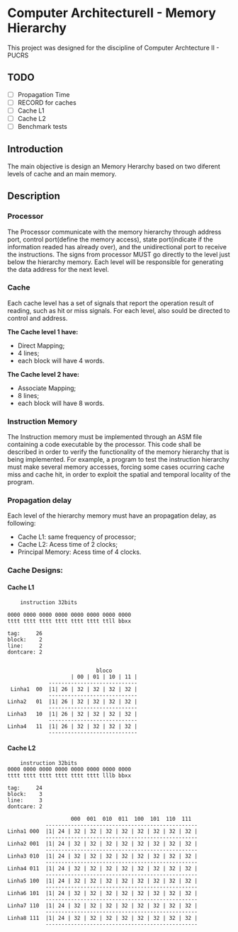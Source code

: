 # Computer ArchitectureII - Memory Hierarchy

This project was designed for the discipline of Computer Archtecture II - PUCRS

## TODO
- [ ] Propagation Time
- [ ] RECORD for caches
- [ ] Cache L1
- [ ] Cache L2
- [ ] Benchmark tests

## **Introduction**

The main objective is design an Memory Herarchy based on two diferent levels of cache and an main memory.

## **Description**

### **Processor**

The Processor communicate with the memory hierarchy through address port, control port(define the memory access), state port(indicate if the information readed has already over), and the unidirectional port to receive the instructions. 
The signs from processor MUST go directly to the level just below the hierarchy memory. Each level will be responsible for generating the data address for the next level.

### **Cache**

Each cache level has a set of signals that report the operation result of reading, such as hit or miss signals. For each level, also sould be directed to control and address.

**The Cache level 1 have:**
- Direct Mapping;
- 4 lines;
- each block will have 4 words.
  
**The Cache level 2 have:**
- Associate Mapping;
- 8 lines;
- each block will have 8 words.
  

### **Instruction Memory**

The Instruction memory must be implemented through an ASM file containing a code executable by the processor. This code shall be described in order to verify the functionality of the memory hierarchy that is being implemented. For example, a program to test the instruction hierarchy must make several memory accesses, forcing some cases ocurring cache miss and cache hit, in order to exploit the spatial and temporal locality of the program.

### **Propagation delay**

Each level of the hierarchy memory must have an propagation delay, as following:
- Cache L1: same frequency of processor;
- Cache L2: Acess time of 2 clocks;
- Principal Memory: Acess time of 4 clocks.


### **Cache Designs:**

#### **Cache L1**


    	instruction 32bits

    0000 0000 0000 0000 0000 0000 0000 0000
    tttt tttt tttt tttt tttt tttt ttll bbxx

    tag:     26
    block:    2
    line:     2
    dontcare: 2


                                bloco
        	            | 00 | 01 | 10 | 11 |
        	     ----------------------------
     Linha1  00  |1| 26 | 32 | 32 | 32 | 32 |
    		     ----------------------------
    Linha2   01  |1| 26 | 32 | 32 | 32 | 32 |
                 ----------------------------
    Linha3   10  |1| 26 | 32 | 32 | 32 | 32 |
    		     ----------------------------
    Linha4   11  |1| 26 | 32 | 32 | 32 | 32 |
            	 ----------------------------

#### **Cache L2**

    	instruction 32bits
    0000 0000 0000 0000 0000 0000 0000 0000				
    tttt tttt tttt tttt tttt tttt lllb bbxx

    tag:     24
    block:    3
    line:     3
    dontcare: 2

                        000  001  010  011  100  101  110  111
                ------------------------------------------------
    Linha1 000	|1| 24 | 32 | 32 | 32 | 32 | 32 | 32 | 32 | 32 |
    		    ------------------------------------------------
    Linha2 001	|1| 24 | 32 | 32 | 32 | 32 | 32 | 32 | 32 | 32 |
    		    ------------------------------------------------
    Linha3 010	|1| 24 | 32 | 32 | 32 | 32 | 32 | 32 | 32 | 32 |
    		    ------------------------------------------------
    Linha4 011	|1| 24 | 32 | 32 | 32 | 32 | 32 | 32 | 32 | 32 |
    		    ------------------------------------------------
    Linha5 100	|1| 24 | 32 | 32 | 32 | 32 | 32 | 32 | 32 | 32 |
    		    ------------------------------------------------
    Linha6 101	|1| 24 | 32 | 32 | 32 | 32 | 32 | 32 | 32 | 32 |
    		    ------------------------------------------------
    Linha7 110	|1| 24 | 32 | 32 | 32 | 32 | 32 | 32 | 32 | 32 |
    		    ------------------------------------------------
    Linha8 111	|1| 24 | 32 | 32 | 32 | 32 | 32 | 32 | 32 | 32 |
    		    ------------------------------------------------

